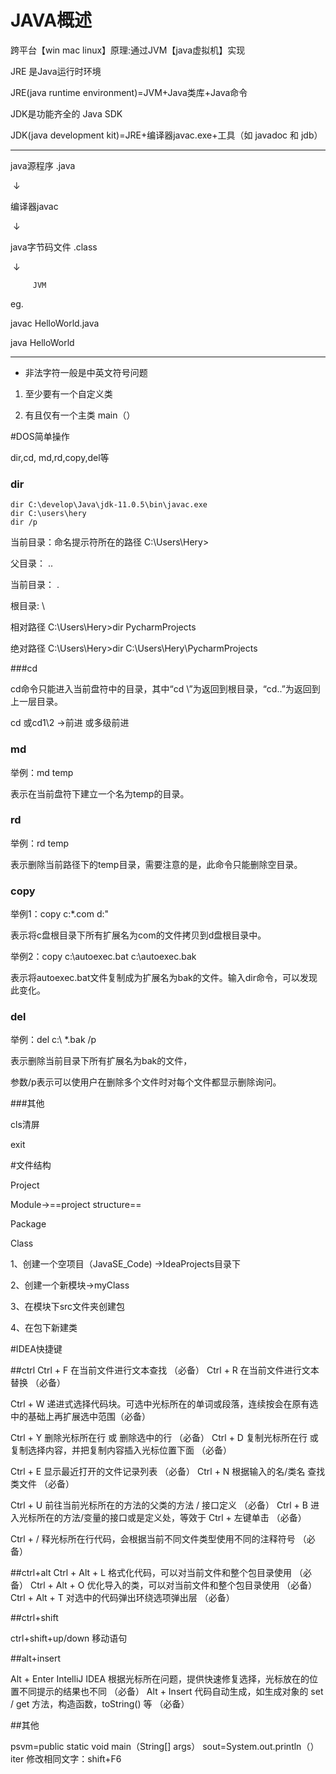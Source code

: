 # JAVA概述

跨平台【win mac linux】原理:通过JVM【java虚拟机】实现

JRE 是Java运行时环境

JRE(java runtime environment)=JVM+Java类库+Java命令

JDK是功能齐全的 Java SDK  

JDK(java development kit)=JRE+编译器javac.exe+⼯具（如 javadoc 和 jdb）  

-------------------------

java源程序 .java

​			↓

编译器javac

​			↓

java字节码文件 .class

​			↓

 		 JVM

eg.

javac HelloWorld.java

java  HelloWorld

-------------------------

- 非法字符一般是中英文符号问题

1. 至少要有一个自定义类

2. 有且仅有一个主类 main（）

#DOS简单操作

dir,cd, md,rd,copy,del等

### dir

```
dir C:\develop\Java\jdk-11.0.5\bin\javac.exe
dir C:\users\hery
dir /p
```

当前目录：命名提示符所在的路径 C:\Users\Hery>

父目录：     ..

当前目录：  .

根目录:        \  

相对路径 C:\Users\Hery>dir PycharmProjects

绝对路径 C:\Users\Hery>dir C:\Users\Hery\PycharmProjects

###cd

cd命令只能进入当前盘符中的目录，其中“cd \”为返回到根目录，“cd..”为返回到上一层目录。

cd 或cd1\2 →前进 或多级前进

### md

举例：md temp

表示在当前盘符下建立一个名为temp的目录。

### rd

举例：rd temp

表示删除当前路径下的temp目录，需要注意的是，此命令只能删除空目录。

### copy

举例1：copy c:\*.com d:\"

表示将c盘根目录下所有扩展名为com的文件拷贝到d盘根目录中。

举例2：copy c:\autoexec.bat c:\autoexec.bak

表示将autoexec.bat文件复制成为扩展名为bak的文件。输入dir命令，可以发现此变化。

### del

举例：del c:\ *.bak  /p

表示删除当前目录下所有扩展名为bak的文件，

参数/p表示可以使用户在删除多个文件时对每个文件都显示删除询问。

###其他

cls清屏

exit

#文件结构

Project

Module→==project structure==

Package

Class

1、创建一个空项目（JavaSE_Code)  →IdeaProjects目录下

2、创建一个新模块→myClass

3、在模块下src文件夹创建包

4、在包下新建类

#IDEA快捷键

##ctrl
Ctrl + F 在当前文件进行文本查找 （必备）
Ctrl + R 在当前文件进行文本替换 （必备）

Ctrl + W 递进式选择代码块。可选中光标所在的单词或段落，连续按会在原有选中的基础上再扩展选中范围（必备）

Ctrl + Y 删除光标所在行 或 删除选中的行 （必备）
Ctrl + D 复制光标所在行 或 复制选择内容，并把复制内容插入光标位置下面 （必备）

Ctrl + E 显示最近打开的文件记录列表 （必备）
Ctrl + N 根据输入的名/类名 查找类文件 （必备）

Ctrl + U 前往当前光标所在的方法的父类的方法 / 接口定义 （必备）
Ctrl + B 进入光标所在的方法/变量的接口或是定义处，等效于 Ctrl + 左键单击 （必备）

Ctrl + / 释光标所在行代码，会根据当前不同文件类型使用不同的注释符号 （必备）

##ctrl+alt
Ctrl + Alt + L 格式化代码，可以对当前文件和整个包目录使用 （必备）
Ctrl + Alt + O 优化导入的类，可以对当前文件和整个包目录使用 （必备）
Ctrl + Alt + T 对选中的代码弹出环绕选项弹出层 （必备）

##ctrl+shift

ctrl+shift+up/down 移动语句

##alt+insert

Alt + Enter IntelliJ IDEA 根据光标所在问题，提供快速修复选择，光标放在的位置不同提示的结果也不同 （必备）
Alt + Insert 代码自动生成，如生成对象的 set / get 方法，构造函数，toString() 等 （必备）

##其他

psvm=public static void main（String[] args）
sout=System.out.println（）
iter
修改相同文字：shift+F6



